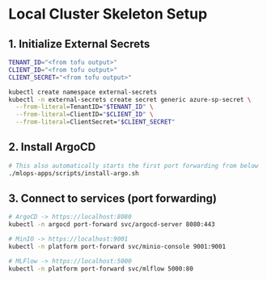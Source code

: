 # Local Cluster Skeleton Setup
## 1. Initialize External Secrets
```bash
TENANT_ID="<from tofu output>"
CLIENT_ID="<from tofu output>"
CLIENT_SECRET="<from tofu output>"

kubectl create namespace external-secrets
kubectl -n external-secrets create secret generic azure-sp-secret \
  --from-literal=TenantID="$TENANT_ID" \
  --from-literal=ClientID="$CLIENT_ID" \
  --from-literal=ClientSecret="$CLIENT_SECRET"
```

## 2. Install ArgoCD
```bash
# This also automatically starts the first port forwarding from below
./mlops-apps/scripts/install-argo.sh
```

## 3. Connect to services (port forwarding)
```bash
# ArgoCD -> https://localhost:8080
kubectl -n argocd port-forward svc/argocd-server 8080:443

# MinIO -> https://localhost:9001
kubectl -n platform port-forward svc/minio-console 9001:9001

# MLFlow -> https://localhost:5000
kubectl -n platform port-forward svc/mlflow 5000:80
```